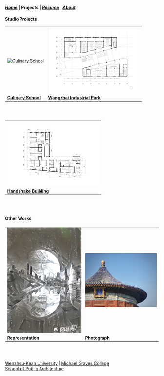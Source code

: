 ***[Home](https://ZMRFlora.github.io/Portfolio/index)*** | **Projects** | ***[Resume](https://ZMRFlora.github.io/Portfolio/Resume)*** | ***[About](https://ZMRFlora.github.io/Portfolio/About)*** 
<br>

#### Studio Projects
<table style="width:100%; border-collapse: collapse; border: none;">
  <tr style="border: none;">
    <td style="border: none;"><a href="https://ZMRFlora.github.io/Portfolio/Culinary school"><img alt="Culinary School" src="https://github.com/ZMRFlora/Portfolio/blob/gh-pages/Images/20-Summer/Third%20Floor-01.jpg?raw=true" width="300"></a></td>
    <td style="border: none;"><a href="https://ZMRFlora.github.io/Portfolio/Wangzhai Industrial Park"><img alt="Wangzhai Industrial Park" src="https://github.com/ZMRFlora/Portfolio/blob/gh-pages/Images/B-F1-01.jpg?raw=true" width="300"></a></td>

  </tr><tr style="border: none;">
    <td style="border: none;"><a href="https://ZMRFlora.github.io/Portfolio/Culinary school"><b>Culinary School</b></a></td>
    <td style="border: none;"><a href="https://ZMRFlora.github.io/Portfolio/Wangzhai Industrial Park"><b>Wangzhai Industrial Park</b></a></td>
  </tr></table>
<br/><br/>



<table style="width:100%; border-collapse: collapse; border: none;">
  <tr style="border: none;">
    <td style="border: none;"><a href="https://ZMRFlora.github.io/Portfolio/Handshake Building"><img alt="Handshake Building" src="https://github.com/ZMRFlora/Portfolio/blob/gh-pages/Images/Residence-Floor%20Plan-01.jpg?raw=true" width="300"></a></td>

  </tr><tr style="border: none;">
    <td style="border: none;"><a href="https://ZMRFlora.github.io/Portfolio/Handshake Building"><b>Handshake Building</b></a></td>
  </tr></table>
<br/><br/>


#### Other Works
<table style="width:100%; border-collapse: collapse; border: none;">
  <tr style="border: none;">
    <td style="border: none;"><a href="https://ZMRFlora.github.io/Portfolio/Representation"><img alt="Representation" src="https://github.com/ZMRFlora/Portfolio/blob/gh-pages/Images/Repre/24ea13ff411108f2fb0b18e484782bae.jpg?raw=true" width="300"></a></td>
    <td style="border: none;"><a href="https://ZMRFlora.github.io/Portfolio/Photograph"><img alt="Photograph" src="https://github.com/ZMRFlora/Portfolio/blob/gh-pages/Images/Photograph/53077cb25d31e74b1fd99b977bf8f47.jpg?raw=true" width="300"></a></td>

  </tr><tr style="border: none;">
    <td style="border: none;"><a href="https://ZMRFlora.github.io/Portfolio/Representation"><b>Representation</b></a></td>
    <td style="border: none;"><a href="https://ZMRFlora.github.io/Portfolio/Photograph"><b>Photograph</b></a></td>
  </tr></table>
<br/><br/>

[Wenzhou-Kean University](https://wku.edu.cn/) | [Michael Graves College](http://design.wku.edu.cn/)<br/>
[School of Public Architecture](http://design.wku.edu.cn/)<br>
